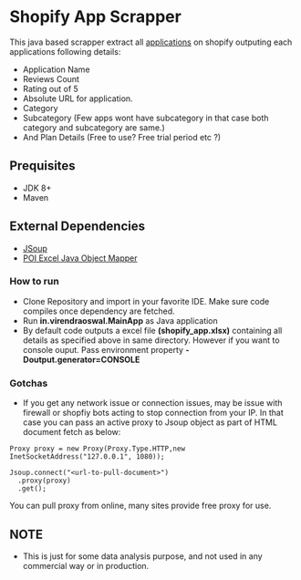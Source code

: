 # Shopify App Scrapper

This java based scrapper extract all [applications](https://apps.shopify.com/) on shopify outputing each applications following details:

* Application Name
* Reviews Count
* Rating out of 5
* Absolute URL for application.
* Category
* Subcategory (Few apps wont have subcategory in that case both category and subcategory are same.)
* And Plan Details (Free to use? Free trial period etc ?)

## Prequisites
* JDK 8+
* Maven

## External Dependencies 

* [JSoup](https://jsoup.org/)
* [POI Excel Java Object Mapper](https://github.com/millij/poi-object-mapper)

### How to run
* Clone Repository and import in your favorite IDE. Make sure code compiles once dependency are fetched.
* Run **in.virendraoswal.MainApp** as Java application
* By default code outputs a excel file **(shopify_app.xlsx)** containing all details as specified above in same directory. However if you want to console ouput. Pass environment property **-Doutput.generator=CONSOLE**

### Gotchas
* If you get any network issue or connection issues, may be issue with firewall or shopfiy bots acting to stop connection from your IP. In that case you can pass an active proxy to Jsoup object as part of HTML document fetch as below:

```
Proxy proxy = new Proxy(Proxy.Type.HTTP,new InetSocketAddress("127.0.0.1", 1080));

Jsoup.connect("<url-to-pull-document>")
  .proxy(proxy)
  .get();
```

You can pull proxy from online, many sites provide free proxy for use.



## NOTE
* This is just for some data analysis purpose, and not used in any commercial way or in production.
